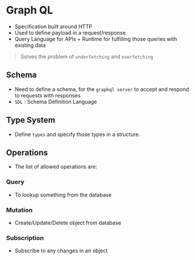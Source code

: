 
# Graph QL

- Specification built around HTTP
- Used to define payload in a request/response
- Query Language for APIs + Runtime for fulfilling those queries with existing data

> Solves the problem of `underfetching` and `overfetching`

## Schema

- Need to define a schema, for the `graphql server` to accept and respond to requests with responses 
- `SDL` : Schema Definition Language

## Type System

- Define `types` and specify those types in a structure.

## Operations

- The list of allowed operations are:

### Query
- To lookup something from the database

### Mutation
- Create/Update/Delete object from database

### Subscription

- Subscribe to any changes in an object
